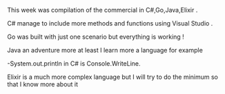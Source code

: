 This week was compilation of the commercial in C#,Go,Java,Elixir .

C# manage to include more methods and functions using Visual Studio .

Go was built with just one scenario but everything is working !

Java an adventure more at least I learn more a language for example 

-System.out.println in C# is Console.WriteLine.

Elixir is a much more complex language but I will try to do the minimum 
so that I know more about it

